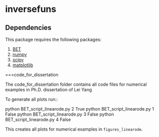 # inversefuns

Dependencies
------------

This package requires the following packages:

1. [BET](https://github.com/UT-CHG/BET)
2. [numpy](http://www.numpy.org/)
3. [scipy](http://www.scipy.org/)
4. [matplotlib](http://matplotlib.org/)

===code_for_dissertation

The code_for_dissertation folder contains all code files for numerical examples in Ph.D. dissertation of Lei Yang

To generate all plots run::

python BET_script_linearode.py 2 True
python BET_script_linearode.py 1 False
python BET_script_linearode.py 3 False
python BET_script_linearode.py 4 False

This creates all plots for numerical examples in ``figures_linearode``.






